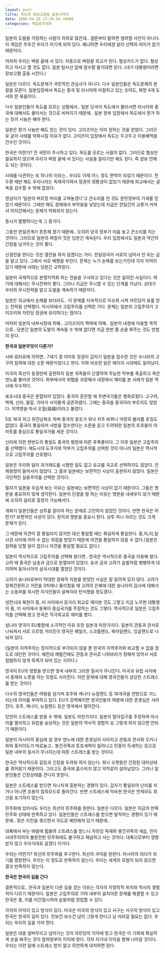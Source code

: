 ```yaml
---
layout: post
title: 독도에 장보고함을 출동시켜라
date: 2006-04-20 17:39:54 +0900
categories: 깨달음의대화
---
```

일본의 도발을 걱정하는 사람이 의외로 많은데.. 결론부터 말하면 염려할 사안이 아니다. 이 게임은 무조건 우리가 이기게 되어 있다. 왜냐하면 우리에겐 달리 선택의 여지가 없기 때문이다. 

어차피 우리는 벼랑 끝에 서 있다. 자동으로 벼랑끝 외교가 된다. 협상카드가 없다. 협상하고 자시고 할 것도 없다. 일본 탐사선 앞에 잠수함 들이대면 된다. (내가 대통령이라면 장보고함 출동 시킨다.) 

일본은 다르다. 독도문제가 국민적인 관심사가 아니다. 다수 일본인들은 독도문제의 본질을 모른다. 일본입장에서 독도는 중국 및 러시아와 마찰하고 있는 조어도, 북방 4개 도서와 한 묶음이다. 

다수 일본인들이 독도를 모르는 상황에서.. 일본 당국이 독도에서 물러서면 러시아와 중국에 대해서도 물러서는 것으로 비쳐지기 때문에.. 일본 정부 입장에서 독도에서 뭔가 하는 듯이 시늉은 해야 한다. 

일본은 뭔가 시늉만 해도 얻는 것이 있다. 고이즈미는 이미 원하는 것을 얻었다. 그러므로 굳이 사태를 악화시킬 이유가 없다. 고이즈미 입장에서 독도는 두고두고 이용해먹을 건수인 것이다. 

한국은 어떤가? 전 국민이 주시하고 있다. 독도를 모르는 사람이 없다. 그러므로 협상은 필요하지 않으며 우리가 벼랑 끝에 서 있다는 사실을 알리기만 해도 된다. 즉 양보 안해도 되는 것이다. 

사태를 낙관하는 또 하나의 이유는.. 우리도 이제 어느 정도 면역이 되었기 때문이다. 전두환 때만 해도 우리나라는 독재국가여서 정권의 정통성이 없었기 때문에 외교에서는 굴욕을 감수할 수 밖에 없었다. 

영삼이가 ‘일본의 버르장 머리를 고쳐놓겠다’고 큰소리를 친 것도 문민정부의 기세를 믿었기 때문이다. 그때만 해도 경제에서 부작용을 낳았는데 지금은 한일간의 교류가 커져서 어지간해서는 문제가 악화되지 않는다.

증시가 멀쩡하다는게 그 증거다. 

그동안 한일관계가 튼튼해 졌기 때문에.. 오히려 양국 정부가 마음 놓고 큰소리를 치는 것이다. 그러므로 일본의 찌질이 짓은 당분간 계속된다. 우리 입장에서도 일본과 약간의 긴장을 남겨두는 것이 좋다. 

신경전을 한다는 것은 열전을 하지 않겠다는 거다. 한일양국이 서로의 넘어서 안 되는 금을 알고 있다. 그래서 서로 배짱을 부린다. 문제는 누가 손해를 보는가인데 각자 이익이 있기 때문에 사태는 당분간 교착된다. 

일본이 국제적으로 분쟁지역화 하는 전술을 구사하고 있다는 것은 알려진 사실이다. 여기에 대해서는 무시전략이 좋다. 그러나 지금은 무시할 수 있는 단계를 지났다. 상대가 우리의 무시전략을 알고 도발을 계속하기 때문이다. 

일본은 외교에서 손해를 보더라도.. 이 문제를 지속적으로 이슈화 시켜 자민당이 표를 얻는 전략을 선택했다. 아시아에서 고립주의를 선택한 거다. 문제는 일본의 고립주의가 고이즈미와 자민당 정권에 유리하다는 점이다. 

어차피 일본의 내부사정에 의해.. 고이즈미의 책략에 의해.. 일본의 내정에 이용할 목적으로.. 당분간 일본의 도발이 계속될 수 밖에 없다면 지금 한번 쯤 손을 봐주는 것도 방법이 된다. 



**한국과 일본무엇이 다른가?**

시바 료타로에 의하면.. 7세기 경 야마토 정권이 갑자기 일본을 접수한 것은 수나라의 고구려 침략에 대한 소문 때문이었다고 한다. 이와 비슷한 일은 메이지 시대에도 일어났다. 

미국의 흑선이 동경만에 출현하자 일본 귀족들이 단결하여 무능한 막부를 축출하고 죽은 덴노를 불러낸 것이다. 외부에서의 위협을 과장해서 내정에서 재미를 본 사례가 일본 역사에 무수하다. 

육조시대 중국은 분열되어 있었다. 중국이 혼란할 때 주변국가들은 평화로웠다. 고구려, 백제, 신라, 말갈, 가야가 사이좋게 공존하였다. 그때는 중국을 중국이라 부르지도 않았다. 지역명을 따서 오월(吳越)이라고 불렀다. 

5호 16국 하고 위진남북조 하며 중국의 왕조가 워낙 자주 바뀌니 마땅히 불러줄 호칭도 없었다. 중국이 통일되어 사방을 접수한다는 소문을 듣고 두려워한 일본의 토호들이 야마토를 중심으로 통일국가를 세운 것이다. 

신라에 의한 한반도의 통일도 중국의 팽창에 따른 후폭풍이다. 그 이후 일본은 고립주의를 선택했다. 에도시대 도쿠가와 막부가 고립주의를 선택한 것이 아니라 일본은 역사적으로 고립주의를 선호했다. 

일본은 우리와 달리 과거제도를 시행한 일도 없고 유교를 국교로 선택하지도 않았다. 전제왕정이 들어서지 않았다. 그 결과 일본에는 보편적인 사상이 출현하지 않았다. 일본은 극단적인 실용주의를 선택한 것이다. 

필자가 일본을 우습게 보는 이유는 일본에는 보편적인 사상이 없기 때문이다. 그들은 명분을 중요하지 않게 생각한다. 일본이 단결을 잘 하는 이유는 명분을 내세우지 않기 때문에 오히려 실리로 흥정이 가능해서다. 

개화기 일본인들은 상투를 잘라야 하는 문제로 고민하지 않았던 것이다. 반면 한국은 어떤가? 보편적인 사상이 있다. 원칙과 명분을 중요시 한다. 상투 하나 자르는 것도 크게 문제가 된다. 

그 때문에 의견이 잘 통일되지 않지만 대신 통일할 때는 확실하게 통일한다. 중,미,러,일 사강 사이에 끼어 수 없는 외침을 받았기 때문에 의견을 통일하지 않을 수 없다.(일본은 침략을 당할 일이 없으니 의견을 통일할 필요도 없다.) 

일본이 역사적으로 고립주의를 선택해 왔다면.. 한국은 역사적으로 중국을 이용해 왔다. 고려 때 중국은 남송과 금으로 분열되어 있었다. 송과 금과 고려가 솥발처럼 팽팽하게 대치하며 동아시아의 삼국시대를 열었던 것이다. 

고려가 송나라로부터 막대한 경제적 지원을 받았던 사실은 잘 알려져 있지 않다. 고려가 칭제건원하고 거란을 3차례나 물리쳤을 때 고려의 은혜에 대한 송나라의 감사에 대해서는 소동파를 위시한 지식인들이 굴욕이라 탄식했을 정도였다.

냉전시대 북한이 중, 러 사이에서 등거리 외교로 재미본 것도 그렇고 지금 노무현 대통령이 중, 미 사이에서 동북아 중심국가를 주장하는 것도 그렇다. 역사적으로 일본은 고립주의를 선택해 왔고 한국은 적극외교로 재미를 봤다.

섬나라 영국이 EU통합에 소극적인 이유 또한 일본과 마찬가지다. 일본이 관동과 관서로 나눠져서 서로 으르렁 거리듯이 영국은 웨일즈, 스코틀랜드, 북아일랜드, 잉글랜드로 나눠져 있다. 

(일본의 지역주의는 정치적으로 부각되지 않을 뿐 한국의 지역주의와 비교할 수 없을 정도로 대단한 것이다. 예컨대 재벌간에도 관동과 관서로 나와바리가 정해져 있어서 서로 침범하지 않게 묵계가 되어 있는 식이다.) 

영국이 EU의 영향을 받으면 영국 내부의 그러한 질서가 무너진다. 미국과 유럽 사이에서 중재자 노릇을 하는 잇점도 사라진다. 이런 문제에 대해 영국인들이 상당한 스트레스를 받는 것이다.

다수의 영국인들은 여왕을 섬기며 호주와 캐나다 뉴질랜드 등 16개국을 연방으로 거느리는데 의미를 부여하고 있다. EU가 강력해지면 영국인들의 여왕에 대한 존경심은 사라진다. 호주, 캐나다, 뉴질랜드 등은 영국에서 멀어진다. 

당연히 스트레스를 받을 수 밖에. 일본도 마찬가지다. 일본이 탈아입구를 주장하며 아시아를 멀리하고 유럽을 숭상하는 것은 일본의 역사적 경험칙 상 그렇게 하지 않으면 안되기 때문이다. 

일본이 아시아의 중심에 설 경우 덴노에 대한 존경심이 사라지고 관동과 관서와 오키나와와 홋카이도가 따로놀고.. 봉건귀족과 토호세력이 밀려나고 민중이 득세하는 등으로 일본 내부의 질서가 무너지는데 따른 스트레스를 받는 것이다. 

한국은 역사적으로 갈등과 긴장을 두려워 하지 않는다. 워낙 오랫동안 긴장된 대치상태를 겪어왔기 때문이다. 그러고도 중국에 흡수되지 않고 악착같이 살아남았다. 그러나 일본인들은 긴장상태를 견디지 못한다. 

일본은 스트레스를 받으면 지나치게 흥분하는 경향이 있다. 갑자기 통일되어 난리를 치거나 아니면 조용히 침묵모드로 돌아간다. 반면 스트레스에 익숙한 한국은 언제라도 최선을 포기하지 않는다. 

민주화에 있어서도 우리는 최선의 민주화를 원한다. 일본은 다르다. 일본은 지금의 반쪽 민주화 상태에 만족하고 있다. 일본인들은 스트레스를 받으면 발작하는 경향이 있기 때문에.. 잦은 지진을 겪으면서 극도로 예민해져 있기 때문에..

대륙에서 부는 바람에 휩쓸려 스트레스를 받느니 자민당 독재와 봉건귀족의 세습, 친미사대주의의의 불완전한 민주화에도 불구하고 체념하고 사는 것이다. 대륙으로부터 영향받지 않고 우리식대로 살겠다 이거다. 

우리는 어떤가? 최선의 민주화를 추구한다. 최선의 국익을 원한다. 아시아의 리더가 되기를 열망한다. 우리는 이 정도로 만족하지 않는다. 우리는 세계의 모범이 되지 않으면 결코 만족하지 않는다.



**한국은 한국의 길을 간다**

결론적으로.. 한국과 일본이 다른 길을 걷는 이유는 각자의 지정학적 위치와 역사의 경험칙이 다르기 때문이다. 일본은 고립주의로 가야 내부의 골치아픈 문제를 해결할 수 있고 한국은 중, 미를 이간질시켜야 솥발처럼 정립할 수 있다.

각자의 이익이 있고 방식이 있다. 미국은 미국의 방식이 있고 서구는 서구의 방식이 있고 한국은 한국의 길이 있다. 진보건 보수건 남이 그렇게 한다고 남 따라갈 필요는 없다. 우리는 우리의 길을 가야 한다. 

일본은 대충 얼버무리고 넘어가는 것이 자민당의 이익에 맞고 한국은 이 기회에 확실하게 손을 봐주는 것이 참여정부의 이익에 맞다. 각자 자기네 이익을 향해 나아갈 것이다. 우리는 이런 일에 스트레스 받지 말고 의연하게 대처하면 된다.